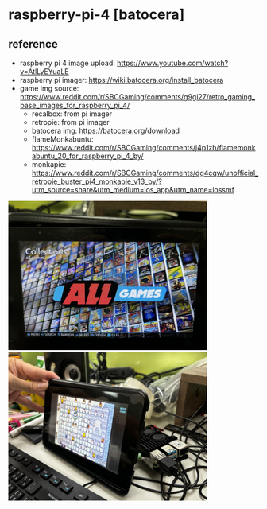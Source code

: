 # raspberry-pi-4 [batocera]

## reference 
* raspberry pi 4 image upload: https://www.youtube.com/watch?v=AtlLyEYuaLE
* raspberry pi imager: https://wiki.batocera.org/install_batocera
* game img source: https://www.reddit.com/r/SBCGaming/comments/g9gi27/retro_gaming_base_images_for_raspberry_pi_4/
  * recalbox: from pi imager
  * retropie: from pi imager
  * batocera img: https://batocera.org/download
  * flameMonkabuntu: https://www.reddit.com/r/SBCGaming/comments/j4p1zh/flamemonkabuntu_20_for_raspberry_pi_4_by/
  * monkapie: https://www.reddit.com/r/SBCGaming/comments/dg4cqw/unofficial_retropie_buster_pi4_monkapie_v13_by/?utm_source=share&utm_medium=ios_app&utm_name=iossmf
  
<img src="batocera.jpg" width="400" />
<img src="test_game.jpg" width="400" />
